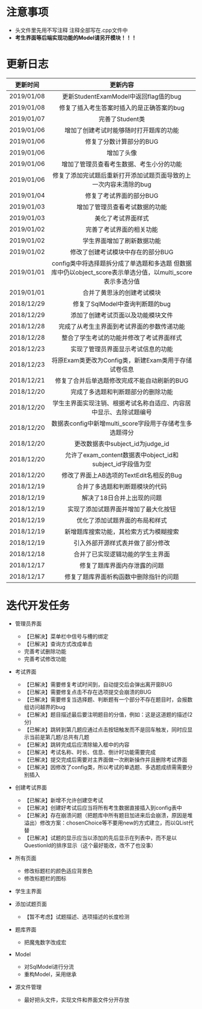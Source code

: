 ﻿# <font face="黑体">**注意事项**</font>
* 头文件里先用不写注释 注释全部写在.cpp文件中
* **考生界面等后端实现功能的Model请另开模块！！！**

# <font face="黑体">**更新日志**</font>
更新时间|更新内容|
---|:--:|
2019/01/08|更新StudentExamModel中返回flag值的bug
2019/01/08|修复了插入考生答案时插入的是正确答案的bug
2019/01/07|完善了Student类
2019/01/06|增加了创建考试时能够随时打开题库的功能
2019/01/06|修复了分数计算部分的BUG
2019/01/06|增加了头像
2019/01/06|增加了管理员查看考生数据、考生小分的功能
2019/01/06|修复了添加完试题后重新打开添加试题页面导致的上一次内容未清除的bug
2019/01/04|修复了考试界面的部分BUG
2019/01/03|增加了管理员查看考试数据的功能
2019/01/03|美化了考试界面样式
2019/01/02|完善了考试界面的相关功能
2019/01/02|学生界面增加了刷新数据功能
2019/01/02|修改了创建考试模块中存在的部分BUG
2019/01/01|config类中将选择题拆分成了单选题和多选题 但数据库中仍以object_score表示单选分值，以multi_score表示多选分值
2019/01/01|合并了黄思泳的创建考试模块
2018/12/29|修复了SqlModel中查询判断题的bug
2018/12/29|添加了创建考试页面以及功能模块文件
2018/12/28|完成了从考生主界面到考试界面的参数传递功能
2018/12/28|整合了学生考试的功能并修改了考试界面样式
2018/12/23|实现了管理员界面显示考试信息的功能
2018/12/23|将原Exam类更改为Config类，新建Exam类用于存储试卷信息
2018/12/21|修复了合并后单选题修改完成不能自动刷新的BUG
2018/12/20|完成了多选题和判断题部分的删除功能
2018/12/20|学生主界面实现注销、根据考试名称自适应、内容居中显示、去除试题编号
2018/12/20|数据表config中新增multi_score字段用于存储考生多选题得分
2018/12/20|更改数据表中subject_id为judge_id
2018/12/20|允许了exam_content数据表中object_id和subject_id字段值为空
2018/12/20|修改了界面上AB选项的TextEdit名相反的Bug
2018/12/19|合并了多选题和判断题模块的代码
2018/12/19|解决了18日合并上出现的问题
2018/12/19|实现了添加试题界面并增加了最大化按钮
2018/12/19|优化了添加试题界面的布局和样式
2018/12/19|新增题库搜索功能，其检索方式为模糊搜索
2018/12/19|引入外部开源样式表并做了部分修改
2018/12/18|合并了已实现逻辑功能的学生主界面
2018/12/17|修复了题库界面内存泄露的问题
2018/12/17|修复了题库界面析构函数中删除指针的问题


# <font face="黑体">**迭代开发任务**</font>

* 管理员界面
   * 【已解决】菜单栏中信号与槽的绑定
   * 【已解决】查询方式改成单击
   * 完善考试删除功能
   * 完善考试修改功能

* 考试界面
   * 【已解决】需要修复考试时间到，自动提交后会弹出离开窗BUG
   * 【已解决】需要修复点击不存在选项提交会崩溃的BUG
   * 【已解决】需要修复当选择题、判断题有一个部分不存在题目时，会报数组访问越界的bug 
   * 【已解决】题目描述最后要注明题目的分值，例如：这是这道题的描述(2分)  
   * 【已解决】跳转到第几题应通过点击按钮触发而不是回车触发，同时应显示当前是第几题/总共有几题
   * 【已解决】跳转完成后应清除输入框中的内容
   * 【已解决】考试名称、时长、信息、倒计时功能需要完成
   * 【已解决】提交完成后需要对主界面做一次刷新操作并且删除考试界面
   * 【已解决】因修改了config类，所以考试的单选题、多选题成绩需需要分别插入

* 创建考试界面
   * 【已解决】新增不允许创建空考试
   * 【已解决】创建好考试后应当将所有考生数据直接插入到config表中
   * 【已解决】存在崩溃问题（把题库中所有题目加进来后会崩溃，原因是堆溢出）修改方案：chosenChoice等不要用new的方式建立，而以QList代替 
   * 【已解决】试题的显示应当以添加的先后显示在列表中，而不是以QuestionId的排序显示（这个最好能改，改不了也没事） 

* 所有页面
   * 修改标题栏的颜色适应背景色
   * 修改标题栏的图标

* 学生主界面

* 添加试题页面
   * 【暂不考虑】试题描述、选项描述的长度检测

* 题库界面
   * 把魔鬼数字改成宏

* Model
   * 对SqlModel进行分流
   * 重构Model，采用继承

* 源文件管理
   * 最好把头文件，实现文件和界面文件分开存放